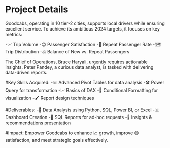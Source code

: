 # Project Details
Goodcabs, operating in 10 tier-2 cities, supports local drivers while ensuring excellent service. To achieve its ambitious 2024 targets, it focuses on key metrics:

-📈 Trip Volume
-😊 Passenger Satisfaction
-🔁 Repeat Passenger Rate
-🗺️ Trip Distribution
-⚖️ Balance of New vs. Repeat Passengers

The Chief of Operations, Bruce Haryali, urgently requires actionable insights. Peter Pandey, a curious data analyst, is tasked with delivering data-driven reports.

#Key Skills Acquired:
-📊 Advanced Pivot Tables for data analysis
-🛠️ Power Query for transformation
-📈 Basics of DAX
-🎨 Conditional Formatting for visualization
-🖌️ Report design techniques

#Deliverables:
-📂 Data Analysis using Python, SQL, Power BI, or Excel
-📊 Dashboard Creation
-📝 SQL Reports for ad-hoc requests
-🎯 Insights & recommendations presentation

#Impact:
Empower Goodcabs to enhance 📈 growth, improve 😊 satisfaction, and meet strategic goals effectively.
